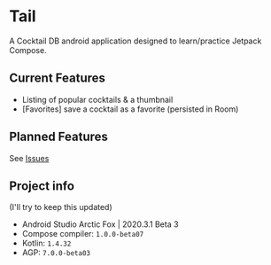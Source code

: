 # Tail
A Cocktail DB android application designed to learn/practice Jetpack Compose.

## Current Features
- Listing of popular cocktails & a thumbnail
- [Favorites] save a cocktail as a favorite (persisted in Room)

## Planned Features
See [Issues](https://github.com/AKiniyalocts/Tail/issues)

## Project info
(I'll try to keep this updated)
- Android Studio Arctic Fox | 2020.3.1 Beta 3
- Compose compiler: `1.0.0-beta07`
- Kotlin: `1.4.32`
- AGP: `7.0.0-beta03`
